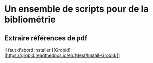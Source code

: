 # Un ensemble de scripts pour de la bibliométrie


## Extraire références de pdf 

Il faut d'abord installer [[Grobid][https://grobid.readthedocs.io/en/latest/Install-Grobid/]]


